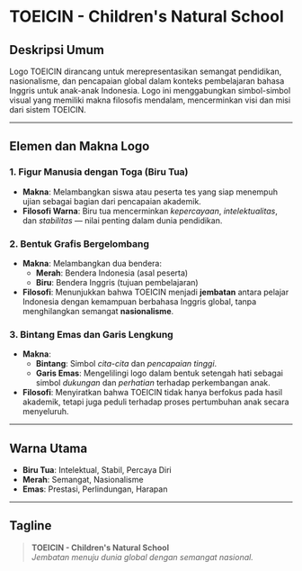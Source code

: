 # TOEICIN - Children's Natural School

## Deskripsi Umum  
Logo TOEICIN dirancang untuk merepresentasikan semangat pendidikan, nasionalisme, dan pencapaian global dalam konteks pembelajaran bahasa Inggris untuk anak-anak Indonesia. Logo ini menggabungkan simbol-simbol visual yang memiliki makna filosofis mendalam, mencerminkan visi dan misi dari sistem TOEICIN.

---

## Elemen dan Makna Logo

### 1. Figur Manusia dengan Toga (Biru Tua)
- **Makna**: Melambangkan siswa atau peserta tes yang siap menempuh ujian sebagai bagian dari pencapaian akademik.  
- **Filosofi Warna**: Biru tua mencerminkan *kepercayaan*, *intelektualitas*, dan *stabilitas* — nilai penting dalam dunia pendidikan.

### 2. Bentuk Grafis Bergelombang
- **Makna**: Melambangkan dua bendera:
  - **Merah**: Bendera Indonesia (asal peserta)  
  - **Biru**: Bendera Inggris (tujuan pembelajaran)  
- **Filosofi**: Menunjukkan bahwa TOEICIN menjadi **jembatan** antara pelajar Indonesia dengan kemampuan berbahasa Inggris global, tanpa menghilangkan semangat **nasionalisme**.

### 3. Bintang Emas dan Garis Lengkung
- **Makna**:  
  - **Bintang**: Simbol *cita-cita* dan *pencapaian tinggi*.  
  - **Garis Emas**: Mengelilingi logo dalam bentuk setengah hati sebagai simbol *dukungan* dan *perhatian* terhadap perkembangan anak.  
- **Filosofi**: Menyiratkan bahwa TOEICIN tidak hanya berfokus pada hasil akademik, tetapi juga peduli terhadap proses pertumbuhan anak secara menyeluruh.

---

## Warna Utama
- **Biru Tua**: Intelektual, Stabil, Percaya Diri  
- **Merah**: Semangat, Nasionalisme  
- **Emas**: Prestasi, Perlindungan, Harapan

---

## Tagline  
> **TOEICIN - Children's Natural School**  
> *Jembatan menuju dunia global dengan semangat nasional.*
